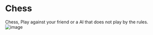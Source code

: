 # Chess
Chess, Play against your friend or a AI that does not play by the rules.
![image](https://user-images.githubusercontent.com/81488524/158783239-c724f3a1-5e68-49a0-b042-2345b30bfa41.png)
